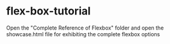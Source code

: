 # flex-box-tutorial
Open the "Complete Reference of Flexbox" folder and open the showcase.html file for exhibiting the complete flexbox options

